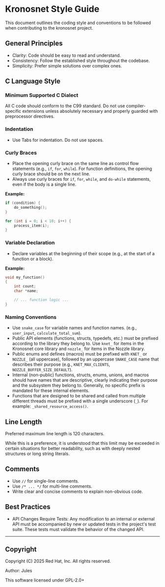 # Kronosnet Style Guide

This document outlines the coding style and conventions to be followed when contributing to the kronosnet project.

## General Principles

* Clarity: Code should be easy to read and understand.
* Consistency: Follow the established style throughout the codebase.
* Simplicity: Prefer simple solutions over complex ones.

## C Language Style

### Minimum Supported C Dialect
All C code should conform to the C99 standard. Do not use compiler-specific extensions unless absolutely necessary and properly guarded with preprocessor directives.

### Indentation
* Use Tabs for indentation. Do not use spaces.

### Curly Braces
* Place the opening curly brace on the same line as control flow statements (e.g., `if`, `for`, `while`). For function definitions, the opening curly brace should be on the next line.
* Always use curly braces for `if`, `for`, `while`, and `do-while` statements, even if the body is a single line.

**Example:**
```c
if (condition) {
	do_something();
}

for (int i = 0; i < 10; i++) {
	process_item(i);
}
```

### Variable Declaration
* Declare variables at the beginning of their scope (e.g., at the start of a function or a block).

**Example:**
```c
void my_function()
{
	int count;
	char *name;

	// ... function logic ...
}
```

### Naming Conventions
* Use `snake_case` for variable names and function names. (e.g., `user_input`, `calculate_total_sum`).
* Public API elements (functions, structs, typedefs, etc.) must be prefixed according to the library they belong to. Use `knet_` for items in the Kronosnet core library and `nozzle_` for items in the Nozzle library.
* Public enums and defines (macros) must be prefixed with `KNET_` or `NOZZLE_` (all uppercase), followed by an uppercase `SNAKE_CASE` name that describes their purpose (e.g., `KNET_MAX_CLIENTS`, `NOZZLE_BUFFER_SIZE_DEFAULT`).
* Internal (non-public) functions, structs, enums, unions, and macros should have names that are descriptive, clearly indicating their purpose and the subsystem they belong to. Generally, no specific prefix is mandated for these internal elements.
* Functions that are designed to be shared and called from multiple different threads must be prefixed with a single underscore (`_`). For example: `_shared_resource_access()`.

## Line Length
Preferred maximum line length is 120 characters.

While this is a preference, it is understood that this limit may be exceeded in certain situations for better readability, such as with deeply nested structures or long string literals.

## Comments
* Use `//` for single-line comments.
* Use `/* ... */` for multi-line comments.
* Write clear and concise comments to explain non-obvious code.

## Best Practices
* API Changes Require Tests: Any modification to an internal or external API must be accompanied by new or updated tests in the project's test suite. These tests must validate the behavior of the changed API.

---
## Copyright

Copyright (C) 2025 Red Hat, Inc.  All rights reserved.

Author: Jules <AI Agent>

This software licensed under GPL-2.0+
